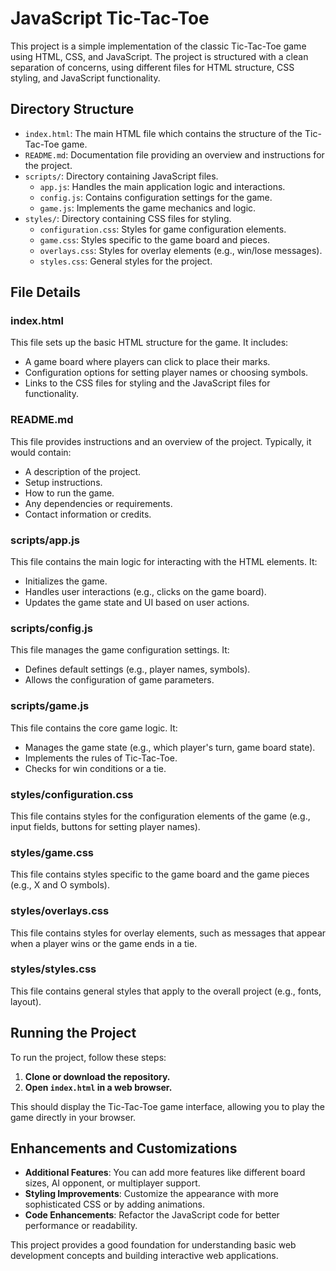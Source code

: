 # JavaScript Tic-Tac-Toe

This project is a simple implementation of the classic Tic-Tac-Toe game using HTML, CSS, and JavaScript. The project is structured with a clean separation of concerns, using different files for HTML structure, CSS styling, and JavaScript functionality.

## Directory Structure

- `index.html`: The main HTML file which contains the structure of the Tic-Tac-Toe game.
- `README.md`: Documentation file providing an overview and instructions for the project.
- `scripts/`: Directory containing JavaScript files.
  - `app.js`: Handles the main application logic and interactions.
  - `config.js`: Contains configuration settings for the game.
  - `game.js`: Implements the game mechanics and logic.
- `styles/`: Directory containing CSS files for styling.
  - `configuration.css`: Styles for game configuration elements.
  - `game.css`: Styles specific to the game board and pieces.
  - `overlays.css`: Styles for overlay elements (e.g., win/lose messages).
  - `styles.css`: General styles for the project.

## File Details

### index.html

This file sets up the basic HTML structure for the game. It includes:
- A game board where players can click to place their marks.
- Configuration options for setting player names or choosing symbols.
- Links to the CSS files for styling and the JavaScript files for functionality.

### README.md

This file provides instructions and an overview of the project. Typically, it would contain:
- A description of the project.
- Setup instructions.
- How to run the game.
- Any dependencies or requirements.
- Contact information or credits.

### scripts/app.js

This file contains the main logic for interacting with the HTML elements. It:
- Initializes the game.
- Handles user interactions (e.g., clicks on the game board).
- Updates the game state and UI based on user actions.

### scripts/config.js

This file manages the game configuration settings. It:
- Defines default settings (e.g., player names, symbols).
- Allows the configuration of game parameters.

### scripts/game.js

This file contains the core game logic. It:
- Manages the game state (e.g., which player's turn, game board state).
- Implements the rules of Tic-Tac-Toe.
- Checks for win conditions or a tie.

### styles/configuration.css

This file contains styles for the configuration elements of the game (e.g., input fields, buttons for setting player names).

### styles/game.css

This file contains styles specific to the game board and the game pieces (e.g., X and O symbols).

### styles/overlays.css

This file contains styles for overlay elements, such as messages that appear when a player wins or the game ends in a tie.

### styles/styles.css

This file contains general styles that apply to the overall project (e.g., fonts, layout).

## Running the Project

To run the project, follow these steps:
1. **Clone or download the repository.**
2. **Open `index.html` in a web browser.**

This should display the Tic-Tac-Toe game interface, allowing you to play the game directly in your browser.

## Enhancements and Customizations

- **Additional Features**: You can add more features like different board sizes, AI opponent, or multiplayer support.
- **Styling Improvements**: Customize the appearance with more sophisticated CSS or by adding animations.
- **Code Enhancements**: Refactor the JavaScript code for better performance or readability.

This project provides a good foundation for understanding basic web development concepts and building interactive web applications.
